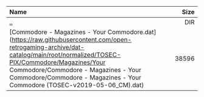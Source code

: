 |Name|Size|
|:---|---:|
|[..](../index.html)|DIR|
|[Commodore - Magazines - Your Commodore.dat](https://raw.githubusercontent.com/open-retrogaming-archive/dat-catalog/main/root/normalized/TOSEC-PIX/Commodore/Magazines/Your Commodore/Commodore - Magazines - Your Commodore/Commodore - Magazines - Your Commodore (TOSEC-v2019-05-06_CM).dat)|38596|
